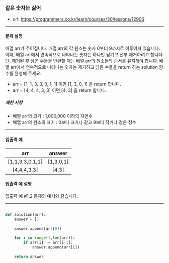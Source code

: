 ### 같은 숫자는 싫어

 - url: https://programmers.co.kr/learn/courses/30/lessons/12906
 
 --------
 
#### 문제 설명
배열 arr가 주어집니다. 배열 arr의 각 원소는 숫자 0부터 9까지로 이루어져 있습니다. 이때, 배열 arr에서 연속적으로 나타나는 숫자는 하나만 남기고 전부 제거하려고 합니다. 단, 제거된 후 남은 수들을 반환할 때는 배열 arr의 원소들의 순서를 유지해야 합니다. 배열 arr에서 연속적으로 나타나는 숫자는 제거하고 남은 수들을 return 하는 solution 함수를 완성해 주세요.
 - arr = [1, 1, 3, 3, 0, 1, 1] 이면 [1, 3, 0, 1] 을 return 합니다.
 - arr = [4, 4, 4, 3, 3] 이면 [4, 3] 을 return 합니다.  
##### 제한 사항
 - 배열 arr의 크기 : 1,000,000 이하의 자연수
 - 배열 arr의 원소의 크기 : 0보다 크거나 같고 9보다 작거나 같은 정수 
 
--------
 
#### 입출력 예
 |arr|answer|
 |:---:|:---:|
 |[1,1,3,3,0,1,1]|[1,3,0,1]|
 |[4,4,4,3,3]|[4,3]| 
#### 입출력 예 설명
입출력 예 #1,2
문제의 예시와 같습니다.

--------

```python

def solution(arr):
    answer = []
    
    answer.append(arr[0])
    
    for i in range(1,len(arr)):
        if arr[i] != arr[i-1]:
            answer.append(arr[i])
            
    return answer

```
